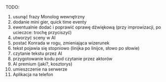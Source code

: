 TODO:
1) usunąć frazy Monolog wewnętrzny
2) dodanie mini gier, quick time eventy
3) ewentualnie dodać i poprawić oprawę dźwiękową (przy improwizacji, po ucieczce: trochę przyciszyć)
4) utworzyć sceny w AI
5) postać Konrada w rogu, zmieniająca wizerunek
6) tekst pojawia się stopniowo (linijka po linijce, słowo po słowie)
7) czytanie tekstu przez AI
8) przygotowanie kodu pod czytanie przez aktorów
9) AI premium (jaki?, kosztorys)
10) umieszczenie na serwerze
11) Aplikacja na telefon
